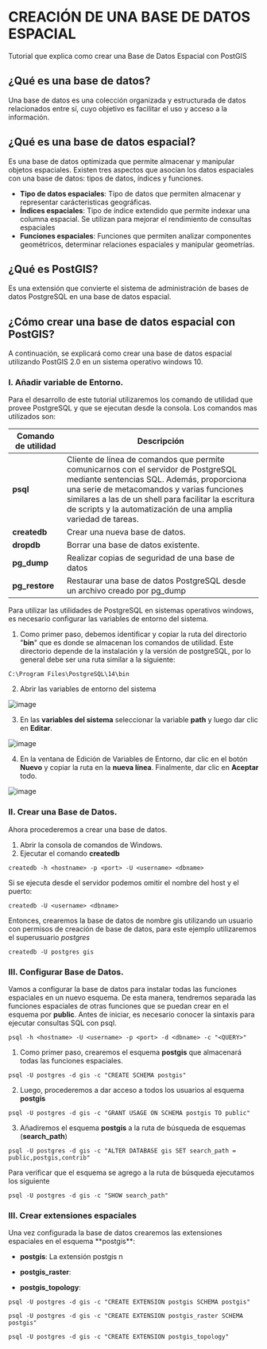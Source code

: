 # CREACIÓN DE UNA BASE DE DATOS ESPACIAL
<p>Tutorial que explica como crear una Base de Datos Espacial con PostGIS</p>

## ¿Qué es una base de datos?
<p> Una base de datos es una colección organizada y estructurada de datos relacionados entre sí, cuyo objetivo es facilitar el uso y acceso a la información.</p>

## ¿Qué es una base de datos espacial?
<p>Es una base de datos optimizada que permite almacenar y manipular objetos espaciales. Existen tres aspectos que asocian los datos espaciales con una base de datos: tipos de datos, índices y funciones.</p>

* **Tipo de datos espaciales**: Tipo de datos que permiten almacenar y representar carácteristicas geográficas.
* **Índices espaciales**: Tipo de índice extendido que permite indexar una columna espacial. Se utilizan para mejorar el rendimiento de consultas espaciales
* **Funciones espaciales**: Funciones que permiten analizar componentes geométricos, determinar relaciones espaciales y manipular geometrías.

## ¿Qué es PostGIS?
<p>Es una extensión que convierte el sistema de administración de bases de datos PostgreSQL en una base de datos espacial.</p>

## ¿Cómo crear una base de datos espacial con PostGIS?
<p>A continuación, se explicará como crear una base de datos espacial utilizando PostGIS 2.0 en un sistema operativo windows 10.</p>

### I. Añadir variable de Entorno.
<p>Para el desarrollo de este tutorial utilizaremos los comando de utilidad que provee PostgreSQL y que se ejecutan desde la consola. Los comandos mas utilizados son:</p>

| Comando de utilidad | Descripción |
|-------------------|-------------|
| **psql**   | Cliente de línea de comandos que permite comunicarnos con el servidor de PostgreSQL mediante sentencias SQL. Además, proporciona una serie de metacomandos y varias funciones similares a las de un shell para facilitar la escritura de scripts y la automatización de una amplia variedad de tareas.    |
| **createdb** | Crear una nueva base de datos.       |
| **dropdb** | Borrar una base de datos existente. |
| **pg_dump** | Realizar copias de seguridad de una base de datos |
| **pg_restore** | Restaurar una base de datos PostgreSQL desde un archivo creado por pg_dump |

<p>Para utilizar las utilidades de PostgreSQL en sistemas operativos windows, es necesario configurar las variables de entorno del sistema.</p>

1. Como primer paso, debemos identificar y copiar la ruta del directorio "**bin**" que es donde se almacenan los comandos de utilidad. Este directorio depende de la instalación y la versión de postgreSQL, por lo general debe ser una ruta similar a la siguiente:

```
C:\Program Files\PostgreSQL\14\bin
```

2. Abrir las variables de entorno del sistema 

![image](https://user-images.githubusercontent.com/88239150/174875175-37d190d2-83f8-44c8-9a62-9c085a0964a9.png)

3. En las **variables del sistema** seleccionar la variable **path** y luego dar clic en **Editar**.

![image](https://user-images.githubusercontent.com/88239150/174875654-4564bbb0-d290-4530-b057-2405a7f985ba.png)

4. En la ventana de Edición de Variables de Entorno, dar clic en el botón **Nuevo** y copiar la ruta en la **nueva línea**. Finalmente, dar clic en **Aceptar** todo.

![image](https://user-images.githubusercontent.com/88239150/174876489-572e65db-63eb-466a-b216-e7e5693340db.png)

### II. Crear una Base de Datos.

<p>Ahora procederemos a crear una base de datos.</p>

1. Abrir la consola de comandos de Windows.
2. Ejecutar el comando **createdb**

```
createdb -h <hostname> -p <port> -U <username> <dbname>
```

Si se ejecuta desde el servidor podemos omitir el nombre del host y el puerto:

```
createdb -U <username> <dbname>
```
Entonces, crearemos la base de datos de nombre gis utilizando un usuario con permisos de creación de base de datos, para este ejemplo utilizaremos el superusuario *postgres*

```
createdb -U postgres gis
```

### III. Configurar Base de Datos.

Vamos a configurar la base de datos para instalar todas las funciones espaciales en un nuevo esquema. De esta manera, tendremos separada las funciones espaciales de otras funciones que se puedan crear en el esquema por **public**. Antes de iniciar, es necesario conocer la sintaxis para ejecutar consultas SQL con psql.

```
psql -h <hostname> -U <username> -p <port> -d <dbname> -c "<QUERY>"
```
1. Como primer paso, crearemos el esquema **postgis** que almacenará todas las funciones espaciales.

```
psql -U postgres -d gis -c "CREATE SCHEMA postgis"
```

2. Luego, procederemos a dar acceso a todos los usuarios al esquema **postgis**
```
psql -U postgres -d gis -c "GRANT USAGE ON SCHEMA postgis TO public"
```

3. Añadiremos el esquema **postgis** a la ruta de búsqueda de esquemas (**search_path**)
```
psql -U postgres -d gis -c "ALTER DATABASE gis SET search_path = public,postgis,contrib"
```

<p>Para verificar que el esquema se agrego a la ruta de búsqueda ejecutamos los siguiente</p>

```
psql -U postgres -d gis -c "SHOW search_path"
```

### III. Crear extensiones espaciales
<p>Una vez configurada la base de datos crearemos las extensiones espaciales en el esquema **postgis**:</p>

* **postgis**: La extensión postgis n

* **postgis_raster**:

* **postgis_topology**:

```
psql -U postgres -d gis -c "CREATE EXTENSION postgis SCHEMA postgis"

psql -U postgres -d gis -c "CREATE EXTENSION postgis_raster SCHEMA postgis"

psql -U postgres -d gis -c "CREATE EXTENSION postgis_topology"
```
